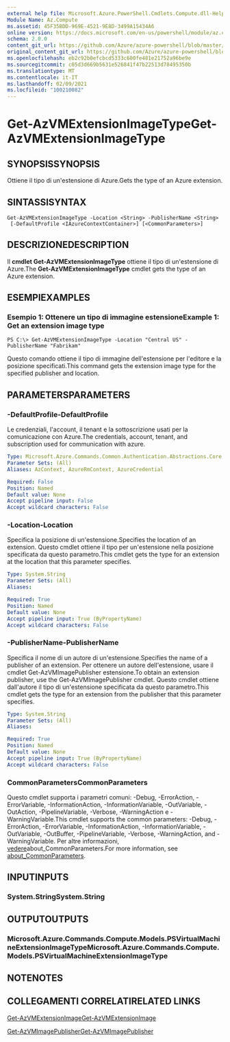 ```yaml
---
external help file: Microsoft.Azure.PowerShell.Cmdlets.Compute.dll-Help.xml
Module Name: Az.Compute
ms.assetid: 45F35BDD-969E-4521-9E8D-3499A15434A6
online version: https://docs.microsoft.com/en-us/powershell/module/az.compute/get-azvmextensionimagetype
schema: 2.0.0
content_git_url: https://github.com/Azure/azure-powershell/blob/master/src/Compute/Compute/help/Get-AzVMExtensionImageType.md
original_content_git_url: https://github.com/Azure/azure-powershell/blob/master/src/Compute/Compute/help/Get-AzVMExtensionImageType.md
ms.openlocfilehash: eb2c92b0efcbcd5333c600fe481e21752a96be9e
ms.sourcegitcommit: c05d3d669b5631e526841f47b22513d78495350b
ms.translationtype: MT
ms.contentlocale: it-IT
ms.lasthandoff: 02/09/2021
ms.locfileid: "100210082"
---
```

# <span data-ttu-id="e0d24-101">Get-AzVMExtensionImageType</span><span class="sxs-lookup"><span data-stu-id="e0d24-101">Get-AzVMExtensionImageType</span></span>

## <span data-ttu-id="e0d24-102">SYNOPSIS</span><span class="sxs-lookup"><span data-stu-id="e0d24-102">SYNOPSIS</span></span>
<span data-ttu-id="e0d24-103">Ottiene il tipo di un'estensione di Azure.</span><span class="sxs-lookup"><span data-stu-id="e0d24-103">Gets the type of an Azure extension.</span></span>

## <span data-ttu-id="e0d24-104">SINTASSI</span><span class="sxs-lookup"><span data-stu-id="e0d24-104">SYNTAX</span></span>

```
Get-AzVMExtensionImageType -Location <String> -PublisherName <String>
 [-DefaultProfile <IAzureContextContainer>] [<CommonParameters>]
```

## <span data-ttu-id="e0d24-105">DESCRIZIONE</span><span class="sxs-lookup"><span data-stu-id="e0d24-105">DESCRIPTION</span></span>
<span data-ttu-id="e0d24-106">Il **cmdlet Get-AzVMExtensionImageType** ottiene il tipo di un'estensione di Azure.</span><span class="sxs-lookup"><span data-stu-id="e0d24-106">The **Get-AzVMExtensionImageType** cmdlet gets the type of an Azure extension.</span></span>

## <span data-ttu-id="e0d24-107">ESEMPI</span><span class="sxs-lookup"><span data-stu-id="e0d24-107">EXAMPLES</span></span>

### <span data-ttu-id="e0d24-108">Esempio 1: Ottenere un tipo di immagine estensione</span><span class="sxs-lookup"><span data-stu-id="e0d24-108">Example 1: Get an extension image type</span></span>
```
PS C:\> Get-AzVMExtensionImageType -Location "Central US" -PublisherName "Fabrikam"
```

<span data-ttu-id="e0d24-109">Questo comando ottiene il tipo di immagine dell'estensione per l'editore e la posizione specificati.</span><span class="sxs-lookup"><span data-stu-id="e0d24-109">This command gets the extension image type for the specified publisher and location.</span></span>

## <span data-ttu-id="e0d24-110">PARAMETERS</span><span class="sxs-lookup"><span data-stu-id="e0d24-110">PARAMETERS</span></span>

### <span data-ttu-id="e0d24-111">-DefaultProfile</span><span class="sxs-lookup"><span data-stu-id="e0d24-111">-DefaultProfile</span></span>
<span data-ttu-id="e0d24-112">Le credenziali, l'account, il tenant e la sottoscrizione usati per la comunicazione con Azure.</span><span class="sxs-lookup"><span data-stu-id="e0d24-112">The credentials, account, tenant, and subscription used for communication with azure.</span></span>

```yaml
Type: Microsoft.Azure.Commands.Common.Authentication.Abstractions.Core.IAzureContextContainer
Parameter Sets: (All)
Aliases: AzContext, AzureRmContext, AzureCredential

Required: False
Position: Named
Default value: None
Accept pipeline input: False
Accept wildcard characters: False
```

### <span data-ttu-id="e0d24-113">-Location</span><span class="sxs-lookup"><span data-stu-id="e0d24-113">-Location</span></span>
<span data-ttu-id="e0d24-114">Specifica la posizione di un'estensione.</span><span class="sxs-lookup"><span data-stu-id="e0d24-114">Specifies the location of an extension.</span></span>
<span data-ttu-id="e0d24-115">Questo cmdlet ottiene il tipo per un'estensione nella posizione specificata da questo parametro.</span><span class="sxs-lookup"><span data-stu-id="e0d24-115">This cmdlet gets the type for an extension at the location that this parameter specifies.</span></span>

```yaml
Type: System.String
Parameter Sets: (All)
Aliases:

Required: True
Position: Named
Default value: None
Accept pipeline input: True (ByPropertyName)
Accept wildcard characters: False
```

### <span data-ttu-id="e0d24-116">-PublisherName</span><span class="sxs-lookup"><span data-stu-id="e0d24-116">-PublisherName</span></span>
<span data-ttu-id="e0d24-117">Specifica il nome di un autore di un'estensione.</span><span class="sxs-lookup"><span data-stu-id="e0d24-117">Specifies the name of a publisher of an extension.</span></span>
<span data-ttu-id="e0d24-118">Per ottenere un autore dell'estensione, usare il cmdlet Get-AzVMImagePublisher estensione.</span><span class="sxs-lookup"><span data-stu-id="e0d24-118">To obtain an extension publisher, use the Get-AzVMImagePublisher cmdlet.</span></span>
<span data-ttu-id="e0d24-119">Questo cmdlet ottiene dall'autore il tipo di un'estensione specificata da questo parametro.</span><span class="sxs-lookup"><span data-stu-id="e0d24-119">This cmdlet gets the type for an extension from the publisher that this parameter specifies.</span></span>

```yaml
Type: System.String
Parameter Sets: (All)
Aliases:

Required: True
Position: Named
Default value: None
Accept pipeline input: True (ByPropertyName)
Accept wildcard characters: False
```

### <span data-ttu-id="e0d24-120">CommonParameters</span><span class="sxs-lookup"><span data-stu-id="e0d24-120">CommonParameters</span></span>
<span data-ttu-id="e0d24-121">Questo cmdlet supporta i parametri comuni: -Debug, -ErrorAction, -ErrorVariable, -InformationAction, -InformationVariable, -OutVariable, -OutAction, -PipelineVariable, -Verbose, -WarningAction e -WarningVariable.</span><span class="sxs-lookup"><span data-stu-id="e0d24-121">This cmdlet supports the common parameters: -Debug, -ErrorAction, -ErrorVariable, -InformationAction, -InformationVariable, -OutVariable, -OutBuffer, -PipelineVariable, -Verbose, -WarningAction, and -WarningVariable.</span></span> <span data-ttu-id="e0d24-122">Per altre informazioni, [vedere](http://go.microsoft.com/fwlink/?LinkID=113216)about_CommonParameters.</span><span class="sxs-lookup"><span data-stu-id="e0d24-122">For more information, see [about_CommonParameters](http://go.microsoft.com/fwlink/?LinkID=113216).</span></span>

## <span data-ttu-id="e0d24-123">INPUT</span><span class="sxs-lookup"><span data-stu-id="e0d24-123">INPUTS</span></span>

### <span data-ttu-id="e0d24-124">System.String</span><span class="sxs-lookup"><span data-stu-id="e0d24-124">System.String</span></span>

## <span data-ttu-id="e0d24-125">OUTPUT</span><span class="sxs-lookup"><span data-stu-id="e0d24-125">OUTPUTS</span></span>

### <span data-ttu-id="e0d24-126">Microsoft.Azure.Commands.Compute.Models.PSVirtualMachineExtensionImageType</span><span class="sxs-lookup"><span data-stu-id="e0d24-126">Microsoft.Azure.Commands.Compute.Models.PSVirtualMachineExtensionImageType</span></span>

## <span data-ttu-id="e0d24-127">NOTE</span><span class="sxs-lookup"><span data-stu-id="e0d24-127">NOTES</span></span>

## <span data-ttu-id="e0d24-128">COLLEGAMENTI CORRELATI</span><span class="sxs-lookup"><span data-stu-id="e0d24-128">RELATED LINKS</span></span>

[<span data-ttu-id="e0d24-129">Get-AzVMExtensionImage</span><span class="sxs-lookup"><span data-stu-id="e0d24-129">Get-AzVMExtensionImage</span></span>](./Get-AzVMExtensionImage.md)

[<span data-ttu-id="e0d24-130">Get-AzVMImagePublisher</span><span class="sxs-lookup"><span data-stu-id="e0d24-130">Get-AzVMImagePublisher</span></span>](./Get-AzVMImagePublisher.md)



